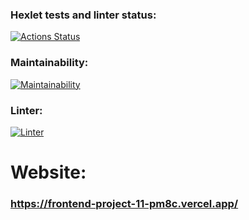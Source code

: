 ### Hexlet tests and linter status:
[![Actions Status](https://github.com/dapauls/frontend-project-11/workflows/hexlet-check/badge.svg)](https://github.com/dapauls/frontend-project-11/actions)
### Maintainability:
[![Maintainability](https://api.codeclimate.com/v1/badges/16fdde6529068b5cfa8b/maintainability)](https://codeclimate.com/github/dapauls/frontend-project-11/maintainability)
### Linter:
[![Linter](https://github.com/dapauls/frontend-project-11/actions/workflows/linter.yml/badge.svg)](https://github.com/dapauls/frontend-project-11/actions/workflows/linter.yml)

# Website:
### https://frontend-project-11-pm8c.vercel.app/